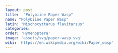 ```yaml
---
layout: post
title:  "Polybiine Paper Wasp"
name: "Polybiine Paper Wasp"
latin: "Mischocyttarus flavitarsus"
categories: 
order: 'Hymenoptera'
image: 'assets/svg/paper-wasp.svg'
wiki: 'https://en.wikipedia.org/wiki/Paper_wasp'
---
```

